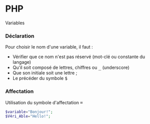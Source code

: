 # PHP
Variables

### Déclaration

Pour choisir le nom d'une variable, il faut : 

- Vérifier que ce nom n'est pas réservé (mot-clé ou constante du langage)
- Qu'il soit composé de lettres, chiffres ou <kbd>_</kbd> (underscore)
- Que son initiale soit une lettre ; 
- Le précéder du symbole <kbd>$</kbd>


### Affectation

Utilisation du symbole d'affectation <kbd>=</kbd>

```php
$variable="Bonjour!";
$V4ri_Able="Hello!";
```